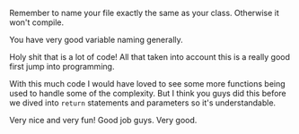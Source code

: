 Remember to name your file exactly the same as your class. Otherwise it won't compile.


You have very good variable naming generally.


Holy shit that is a lot of code! All that taken into account this is a really
good first jump into programming.


With this much code I would have loved to see some more functions being used
to handle some of the complexity. But I think you guys did this before we
dived into `return` statements and parameters so it's understandable.


Very nice and very fun! Good job guys. Very good.
